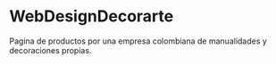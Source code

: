 # WebDesignDecorarte
Pagina de productos por una empresa colombiana de manualidades y decoraciones propias.
